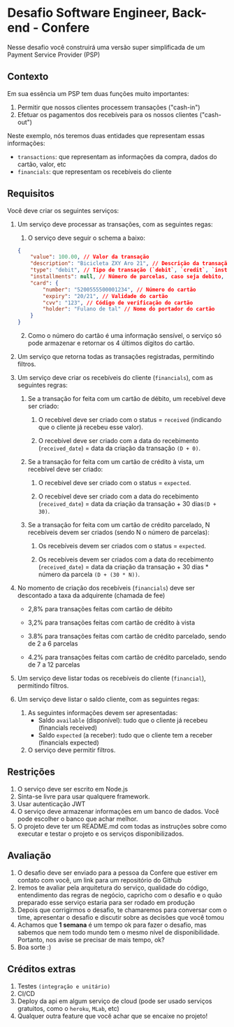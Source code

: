 # Desafio Software Engineer, Back-end - Confere

Nesse desafio você construirá uma versão super simplificada de um Payment Service Provider (PSP)

## Contexto

Em sua essência um PSP tem duas funções muito importantes:

1.  Permitir que nossos clientes processem transações ("cash-in")
2.  Efetuar os pagamentos dos recebíveis para os nossos clientes ("cash-out")

Neste exemplo, nós teremos duas entidades que representam essas informações:	
-   `transactions`: que representam as informações da compra, dados do cartão, valor, etc
-   `financials`: que representam os recebíveis do cliente 
## Requisitos

Você deve criar os seguintes serviços:
1.  Um serviço deve processar as transações, com as seguintes regas:
	1. O serviço deve seguir o schema a baixo:
	```json
	{
		"value": 100.00, // Valor da transação
		"description": "Bicicleta ZXY Aro 21", // Descrição da transação
		"type": "debit", // Tipo de transação (`debit`, `credit`, `installment_credit`)
		"installments": null, // Número de parcelas, caso seja debito, passar `null`
		"card": {
			"number": "5200555500001234", // Número do cartão
			"expiry": "20/21", // Validade do cartão
			"cvv": "123", // Código de verificação do cartão
			"holder": "Fulano de tal" // Nome do portador do cartão
		}
	}
	```
	2. Como o número do cartão é uma informação sensível, o serviço só pode armazenar e retornar os 4 últimos dígitos do cartão.
2.  Um serviço que retorna todas as transações registradas, permitindo filtros. 
3.  Um serviço deve criar os recebíveis do cliente (`financials`), com as seguintes regras:

	1. Se a transação for feita com um cartão de débito, um recebível deve ser criado:

		1. O recebível deve ser criado com o status = `received` (indicando que o cliente já recebeu esse valor).

		2. O recebível deve ser criado com a data do recebimento (`received_date`) = data da criação da transação `(D + 0)`.

	2. Se a transação for feita com um cartão de crédito à vista, um recebível deve ser criado:

		1. O recebível deve ser criado com o status = `expected`.

		2. O recebível deve ser criado com a data do recebimento (`received_date`) = data da criação da transação + 30 dias`(D + 30)`.

	3. Se a transação for feita com um cartão de crédito parcelado, N recebíveis devem ser criados (sendo N o número de parcelas):

		1. Os recebíveis devem ser criados com o status = `expected`.

		2. Os recebíveis devem ser criados com a data do recebimento (`received_date`) = data da criação da transação + 30 dias * número da parcela `(D + (30 * N))`.

4. No momento de criação dos recebíveis (`financials`) deve ser descontado a taxa da adquirente (chamada de fee)

	* 2,8% para transações feitas com cartão de débito

	* 3,2% para transações feitas com cartão de crédito à vista

	* 3.8% para transações feitas com cartão de crédito parcelado, sendo de 2 a 6 parcelas

	* 4.2% para transações feitas com cartão de crédito parcelado, sendo de 7 a 12 parcelas

5.  Um serviço deve listar todas os recebíveis do cliente (`financial`), permitindo filtros.
6.  Um serviço deve listar o saldo cliente, com as seguintes regas:
	1.  As seguintes informações devem ser apresentadas:
		* Saldo `available` (disponível): tudo que o cliente já recebeu (financials received)
		* Saldo `expected` (a receber): tudo que o cliente tem a receber (financials expected)
	2. O serviço deve permitir filtros.

## Restrições

1.  O serviço deve ser escrito em Node.js
2.  Sinta-se livre para usar qualquere framework.
3.  Usar autenticação JWT
4.  O serviço deve armazenar informações em um banco de dados. Você pode escolher o banco que achar melhor.
5.  O projeto deve ter um README.md com todas as instruções sobre como executar e testar o projeto e os serviços disponibilizados.

## Avaliação

1.  O desafio deve ser enviado para a pessoa da Confere que estiver em contato com você, um link para um repositório do Github
2.  Iremos te avaliar pela arquitetura do serviço, qualidade do código, entendimento das regras de negócio, capricho com o desafio e o quão preparado esse serviço estaria para ser rodado em produção
3.  Depois que corrigirmos o desafio, te chamaremos para conversar com o time, apresentar o desafio e discutir sobre as decisões que você tomou
4.  Achamos que  **1 semana**  é um tempo ok para fazer o desafio, mas sabemos que nem todo mundo tem o mesmo nível de disponibilidade. Portanto, nos avise se precisar de mais tempo, ok?
5.  Boa sorte :)

## Créditos extras

1. Testes `(integração e unitário)`
2. CI/CD
3. Deploy da api em algum serviço de cloud (pode ser usado serviços gratuitos, como o `heroku`, `MLab`, etc)
4. Qualquer outra feature que você achar que se encaixe no projeto!
